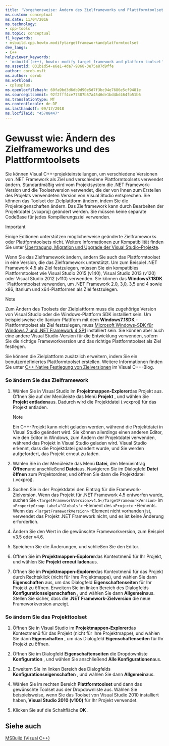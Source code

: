 ```yaml
---
title: 'Vorgehensweise: Ändern des Zielframeworks und Plattformtoolset | Microsoft-Dokumentation'
ms.custom: conceptual
ms.date: 11/04/2016
ms.technology:
- cpp-tools
ms.topic: conceptual
f1_keywords:
- msbuild.cpp.howto.modifytargetframeworkandplatformtoolset
dev_langs:
- C++
helpviewer_keywords:
- 'msbuild (c++), howto: modify target framework and platform toolset'
ms.assetid: 031b1d54-e6e1-4da7-9868-3e75a87d9ffe
author: corob-msft
ms.author: corob
ms.workload:
- cplusplus
ms.openlocfilehash: 60fa9bd3d6db9d90e5d7f3bc94e7686e5cf9481e
ms.sourcegitcommit: 92f2fff4ce77387b57a4546de1bd4bd464fb51b6
ms.translationtype: MT
ms.contentlocale: de-DE
ms.lasthandoff: 09/17/2018
ms.locfileid: "45708447"
---
```

# <a name="how-to-modify-the-target-framework-and-platform-toolset"></a>Gewusst wie: Ändern des Zielframeworks und des Plattformtoolsets

Sie können Visual C++-projekteinstellungen, um verschiedene Versionen von .NET Framework als Ziel und verschiedene Plattformtoolsets verwendet ändern. Standardmäßig wird vom Projektsystem die .NET Framework-Version und die Toolsetversion verwendet, die der von Ihnen zum Erstellen des Projekts verwendeten Version von Visual Studio entsprechen. Sie können das Toolset der Zielplattform ändern, indem Sie die Projekteigenschaften ändern. Das Zielframework kann durch Bearbeiten der Projektdatei (.vcxproj) geändert werden. Sie müssen keine separate CodeBase für jedes Kompilierungsziel verwenden.

> [!IMPORTANT]
>  Einige Editionen unterstützen möglicherweise geänderte Zielframeworks oder Plattformtoolsets nicht. Weitere Informationen zur Kompatibilität finden Sie unter [Übertragung, Migration und Upgrade der Visual Studio-Projekte](/visualstudio/porting/port-migrate-and-upgrade-visual-studio-projects).

Wenn Sie das Zielframework ändern, ändern Sie auch das Plattformtoolset in eine Version, die das Zielframework unterstützt. Um zum Beispiel .NET Framework 4.5 als Ziel festzulegen, müssen Sie ein kompatibles Plattformtoolset wie Visual Studio 2015 (v140), Visual Studio 2013 (v120) oder Visual Studio 2012 (v110) verwenden. Sie können das **Windows7.1SDK** -Plattformtoolset verwenden, um .NET Framework 2.0, 3,0, 3,5 und 4 sowie x86, Itanium und x64-Plattformen als Ziel festzulegen.

> [!NOTE]
>  Zum Ändern des Toolsets der Zielplattform muss die zugehörige Version von Visual Studio oder die Windows-Plattform SDK installiert sein. Um beispielsweise die Itanium-Plattform mit dem **Windows7.1SDK** -Plattformtoolset als Ziel festzulegen, muss [Microsoft Windows-SDK für Windows 7 und .NET Framework 4 SP1](http://www.microsoft.com/download/details.aspx?id=8279) installiert sein. Sie können aber auch eine andere Visual Studio-Version für die Entwicklung verwenden, sofern Sie die richtige Frameworkversion und das richtige Plattformtoolset als Ziel festlegen.

Sie können die Zielplattform zusätzlich erweitern, indem Sie ein benutzerdefiniertes Plattformtoolset erstellen. Weitere Informationen finden Sie unter [C++ Native Festlegung von Zielversionen](https://blogs.msdn.microsoft.com/vcblog/2009/12/08/c-native-multi-targeting/) im Visual C++-Blog.

### <a name="to-change-the-target-framework"></a>So ändern Sie das Zielframework

1. Wählen Sie in Visual Studio im **Projektmappen-Explorer**das Projekt aus. Öffnen Sie auf der Menüleiste das Menü **Projekt** , und wählen Sie **Projekt entladen**aus. Dadurch wird die Projektdatei (.vcxproj) für das Projekt entladen.

    > [!NOTE]
    >  Ein C++-Projekt kann nicht geladen werden, während die Projektdatei in Visual Studio geändert wird. Sie können allerdings einen anderen Editor, wie den Editor in Windows, zum Ändern der Projektdatei verwenden, während das Projekt in Visual Studio geladen wird. Visual Studio erkennt, dass die Projektdatei geändert wurde, und Sie werden aufgefordert, das Projekt erneut zu laden.

1. Wählen Sie in der Menüleiste das Menü **Datei**, den Menüeintrag **Öffnen**und anschließend **Datei**aus. Navigieren Sie im Dialogfeld **Datei öffnen** zum Projektordner, und öffnen Sie dann die Projektdatei (.vcxproj).

1. Suchen Sie in der Projektdatei den Eintrag für die Framework-Zielversion. Wenn das Projekt für .NET Framework 4.5 entworfen wurde, suchen Sie `<TargetFrameworkVersion>v4.5</TargetFrameworkVersion>` im `<PropertyGroup Label="Globals">` -Element des `<Project>` -Elements. Wenn das `<TargetFrameworkVersion>` -Element nicht vorhanden ist, verwendet das Projekt .NET Framework nicht, und es ist keine Änderung erforderlich.

1. Ändern Sie den Wert in die gewünschte Frameworkversion,  zum Beispiel v3.5 oder v4.6.

1. Speichern Sie die Änderungen, und schließen Sie den Editor.

1. Öffnen Sie im **Projektmappen-Explorer**das Kontextmenü für Ihr Projekt, und wählen Sie **Projekt erneut laden**aus.

1. Öffnen Sie im **Projektmappen-Explorer**das Kontextmenü für das Projekt durch Rechtsklick (nicht für Ihre Projektmappe), und wählen Sie dann **Eigenschaften** aus, um das Dialogfeld **Eigenschaftenseiten** für Ihr Projekt zu öffnen. Erweitern Sie im linken Bereich des Dialogfelds **Konfigurationseigenschaften** , und wählen Sie dann **Allgemein**aus. Stellen Sie sicher, dass die **.NET Framework-Zielversion** die neue Frameworkversion anzeigt.

### <a name="to-change-the-project-toolset"></a>So ändern Sie das Projekttoolset

1. Öffnen Sie in Visual Studio im **Projektmappen-Explorer**das Kontextmenü für das Projekt (nicht für Ihre Projektmappe), und wählen Sie dann **Eigenschaften** , um das Dialogfeld **Eigenschaftenseiten** für Ihr Projekt zu öffnen.

1. Öffnen Sie im Dialogfeld **Eigenschaftenseiten** die Dropdownliste **Konfiguration** , und wählen Sie anschließend **Alle Konfigurationen**aus.

1. Erweitern Sie im linken Bereich des Dialogfelds **Konfigurationseigenschaften** , und wählen Sie dann **Allgemein**aus.

1. Wählen Sie im rechten Bereich **Plattformtoolset** und dann das gewünschte Toolset aus der Dropdownliste aus. Wählen Sie beispielsweise, wenn Sie das Toolset von Visual Studio 2010 installiert haben, **Visual Studio 2010 (v100)** für Ihr Projekt verwendet.

1. Klicken Sie auf die Schaltfläche **OK** .

## <a name="see-also"></a>Siehe auch

[MSBuild (Visual C++)](../build/msbuild-visual-cpp.md)
